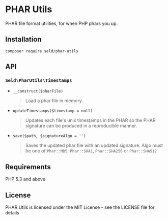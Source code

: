 PHAR Utils
==========

PHAR file format utilities, for when PHP phars you up.

Installation
------------

`composer require seld/phar-utils`

API
---

### `Seld\PharUtils\Timestamps`

- `__construct($pharFile)`

  > Load a phar file in memory.

- `updateTimestamps($timestamp = null)`

  > Updates each file's unix timestamps in the PHAR so the PHAR signature
  > can be produced in a reproducible manner.

- `save($path, $signatureAlgo = '')`

  > Saves the updated phar file with an updated signature.
  > Algo must be one of `Phar::MD5`, `Phar::SHA1`, `Phar::SHA256`
  > or `Phar::SHA512`

Requirements
------------

PHP 5.3 and above

License
-------

PHAR Utils is licensed under the MIT License - see the LICENSE file for details
